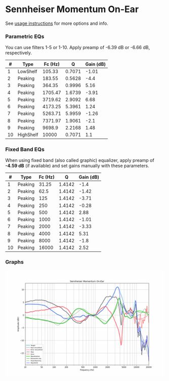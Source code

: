 # Sennheiser Momentum On-Ear
See [usage instructions](https://github.com/jaakkopasanen/AutoEq#usage) for more options and info.

### Parametric EQs
You can use filters 1-5 or 1-10. Apply preamp of -6.39 dB or -6.66 dB, respectively.

|   # | Type      |   Fc (Hz) |      Q |   Gain (dB) |
|-----|-----------|-----------|--------|-------------|
|   1 | LowShelf  |    105.33 | 0.7071 |       -1.01 |
|   2 | Peaking   |    183.55 | 0.5628 |       -4.4  |
|   3 | Peaking   |    364.35 | 0.9996 |        5.16 |
|   4 | Peaking   |   1705.47 | 1.6739 |       -3.91 |
|   5 | Peaking   |   3719.62 | 2.9092 |        6.68 |
|   6 | Peaking   |   4173.25 | 5.3961 |        1.24 |
|   7 | Peaking   |   5263.71 | 5.9959 |       -1.26 |
|   8 | Peaking   |   7371.97 | 1.9061 |       -2.1  |
|   9 | Peaking   |   9698.9  | 2.2168 |        1.48 |
|  10 | HighShelf |  10000    | 0.7071 |        1.1  |

### Fixed Band EQs
When using fixed band (also called graphic) equalizer, apply preamp of **-4.59 dB** (if available) and set gains manually with these parameters.

|   # | Type    |   Fc (Hz) |      Q |   Gain (dB) |
|-----|---------|-----------|--------|-------------|
|   1 | Peaking |     31.25 | 1.4142 |       -1.4  |
|   2 | Peaking |     62.5  | 1.4142 |       -1.42 |
|   3 | Peaking |    125    | 1.4142 |       -3.71 |
|   4 | Peaking |    250    | 1.4142 |       -0.28 |
|   5 | Peaking |    500    | 1.4142 |        2.88 |
|   6 | Peaking |   1000    | 1.4142 |       -1.01 |
|   7 | Peaking |   2000    | 1.4142 |       -3.33 |
|   8 | Peaking |   4000    | 1.4142 |        5.31 |
|   9 | Peaking |   8000    | 1.4142 |       -1.8  |
|  10 | Peaking |  16000    | 1.4142 |        2.52 |

### Graphs
![](./Sennheiser%20Momentum%20On-Ear.png)
